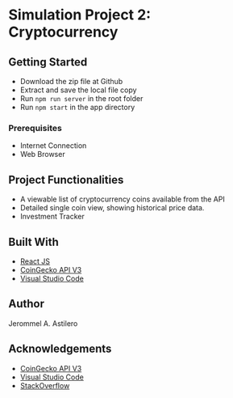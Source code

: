 # Simulation Project 2: Cryptocurrency

## Getting Started

- Download the zip file at Github
- Extract and save the local file copy
- Run `npm run server` in the root folder
- Run `npm start` in the app directory

### Prerequisites

- Internet Connection
- Web Browser

## Project Functionalities

- A viewable list of cryptocurrency coins available from the API
- Detailed single coin view, showing historical price data.
- Investment Tracker

## Built With

- [React JS](https://reactjs.org/)
- [CoinGecko API V3](https://www.coingecko.com/api/documentations/v3#)
- [Visual Studio Code](https://code.visualstudio.com/)

## Author

Jerommel A. Astilero

## Acknowledgements

- [CoinGecko API V3](https://www.coingecko.com/api/documentations/v3#)
- [Visual Studio Code](https://code.visualstudio.com/)
- [StackOverflow](https://stackoverflow.com/)
